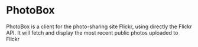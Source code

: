 # PhotoBox
PhotoBox is a client for the photo-sharing site Flickr, using directly the Flickr API. It will fetch and display the most recent public photos uploaded to Flickr
